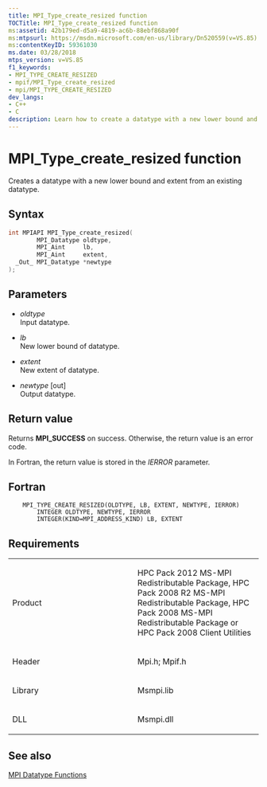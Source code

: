 ```yaml
---
title: MPI_Type_create_resized function
TOCTitle: MPI_Type_create_resized function
ms:assetid: 42b179ed-d5a9-4819-ac6b-88ebf868a90f
ms:mtpsurl: https://msdn.microsoft.com/en-us/library/Dn520559(v=VS.85)
ms:contentKeyID: 59361030
ms.date: 03/28/2018
mtps_version: v=VS.85
f1_keywords:
- MPI_TYPE_CREATE_RESIZED
- mpif/MPI_Type_create_resized
- mpi/MPI_TYPE_CREATE_RESIZED
dev_langs:
- C++
- C
description: Learn how to create a datatype with a new lower bound and extent using the MPI_Type_create_resized function on Microsoft's official site.
---
```


# MPI\_Type\_create\_resized function

Creates a datatype with a new lower bound and extent from an existing datatype.

## Syntax

``` c++
int MPIAPI MPI_Type_create_resized(
        MPI_Datatype oldtype,
        MPI_Aint     lb,
        MPI_Aint     extent,
  _Out_ MPI_Datatype *newtype
);
```

## Parameters

  - *oldtype*  
    Input datatype.

  - *lb*  
    New lower bound of datatype.

  - *extent*  
    New extent of datatype.

  - *newtype* \[out\]  
    Output datatype.

## Return value

Returns **MPI\_SUCCESS** on success. Otherwise, the return value is an error code.

In Fortran, the return value is stored in the *IERROR* parameter.

## Fortran

``` FORTRAN
    MPI_TYPE_CREATE_RESIZED(OLDTYPE, LB, EXTENT, NEWTYPE, IERROR)
        INTEGER OLDTYPE, NEWTYPE, IERROR
        INTEGER(KIND=MPI_ADDRESS_KIND) LB, EXTENT
```

## Requirements

<table>
<colgroup>
<col style="width: 50%" />
<col style="width: 50%" />
</colgroup>
<tbody>
<tr class="odd">
<td><p>Product</p></td>
<td><p>HPC Pack 2012 MS-MPI Redistributable Package, HPC Pack 2008 R2 MS-MPI Redistributable Package, HPC Pack 2008 MS-MPI Redistributable Package or HPC Pack 2008 Client Utilities</p></td>
</tr>
<tr class="even">
<td><p>Header</p></td>
<td>Mpi.h;
Mpif.h</td>
</tr>
<tr class="odd">
<td><p>Library</p></td>
<td>Msmpi.lib</td>
</tr>
<tr class="even">
<td><p>DLL</p></td>
<td>Msmpi.dll</td>
</tr>
</tbody>
</table>


## See also

[MPI Datatype Functions](mpi-datatype-functions.md)

